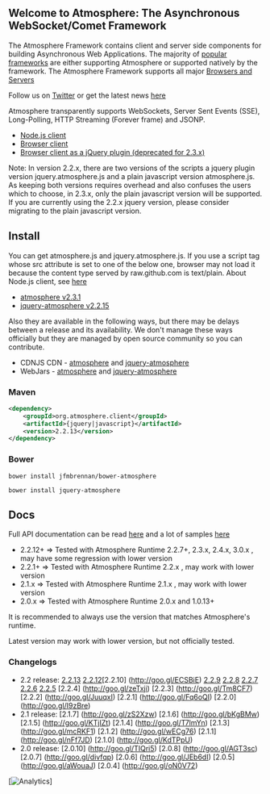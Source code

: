 ## Welcome to Atmosphere: The Asynchronous WebSocket/Comet Framework
The Atmosphere Framework contains client and server side components for building Asynchronous Web Applications. The majority of [popular frameworks](https://github.com/Atmosphere/atmosphere/wiki/Atmosphere-PlugIns-and-Extensions) are either supporting Atmosphere or supported natively by the framework. The Atmosphere Framework supports all major [Browsers and Servers](https://github.com/Atmosphere/atmosphere/wiki/Supported-WebServers-and-Browsers)

Follow us on [Twitter](http://www.twitter.com/atmo_framework) or get the latest news [here](http://async-io.org)

Atmosphere transparently supports WebSockets, Server Sent Events (SSE), Long-Polling, HTTP Streaming (Forever frame) and JSONP.

* [Node.js client](https://github.com/Atmosphere/atmosphere.js-node)
* [Browser client](https://raw.github.com/Atmosphere/atmosphere-javascript/master/modules/javascript/src/main/webapp/javascript/atmosphere.js)
* [Browser client as a jQuery plugin (deprecated for 2.3.x)](https://raw.github.com/Atmosphere/atmosphere-javascript/javascript-2.2.x/modules/jquery/src/main/webapp/jquery/jquery.atmosphere.js)

Note: In version 2.2.x, there are two versions of the scripts a jquery plugin version jquery.atmosphere.js and a plain javascript version atmosphere.js. As keeping both versions requires overhead and also confuses the users which to choose, in 2.3.x, only the plain javascript version will be supported. If you are currently using the 2.2.x jquery version, please consider migrating to the plain javascript version.

## Install
You can get atmosphere.js and jquery.atmosphere.js. If you use a script tag whose src attribute is set to one of the below one, browser may not load it because the content type served by raw.github.com is text/plain. About Node.js client, see [here](https://github.com/flowersinthesand/atmosphere.js-node)

* [atmosphere v2.3.1](https://raw.githubusercontent.com/jfmbrennan/atmosphere-javascript/javascript-project-2.3.1/modules/javascript/src/main/webapp/javascript/atmosphere.js)
* [jquery-atmosphere v2.2.15](https://raw.githubusercontent.com/jfmbrennan/atmosphere-javascript/javascript-project-2.2.15/modules/jquery/src/main/webapp/jquery/jquery.atmosphere.js)

Also they are available in the following ways, but there may be delays between a release and its availability. We don't manage these ways officially but they are managed by open source community so you can contribute.
* CDNJS CDN - [atmosphere](http://cdnjs.com/libraries/atmosphere/) and [jquery-atmosphere](http://cdnjs.com/libraries/jquery.atmosphere/)
* WebJars - [atmosphere](http://search.maven.org/#search%7Cga%7C1%7Cg%3A%22org.webjars%22%20AND%20a%3A%22atmosphere-javascript%22) and [jquery-atmosphere](http://search.maven.org/#search%7Cgav%7C1%7Cg%3A%22org.webjars%22%20AND%20a%3A%22jquery-atmosphere%22)

### Maven

```xml
<dependency>
    <groupId>org.atmosphere.client</groupId>
    <artifactId>{jquery|javascript}</artifactId>
    <version>2.2.13</version>
</dependency>
```

### Bower

```shell
bower install jfmbrennan/bower-atmosphere
```
```shell
bower install jquery-atmosphere
```

## Docs

Full API documentation can be read [here](https://github.com/Atmosphere/atmosphere/wiki/jQuery.atmosphere.js-atmosphere.js-API) and a lot of samples [here](https://github.com/Atmosphere/atmosphere-samples)

* 2.2.12+ => Tested with Atmosphere Runtime 2.2.7+, 2.3.x, 2.4.x, 3.0.x , may have some regression with lower version
* 2.2.1+ => Tested with Atmosphere Runtime 2.2.x , may work with lower version
* 2.1.x  => Tested with Atmosphere Runtime 2.1.x , may work with lower version
* 2.0.x  => Tested with Atmosphere Runtime 2.0.x and 1.0.13+

It is recommended to always use the version that matches Atmosphere's runtime.

Latest version may work with lower version, but not officially tested.

### Changelogs

* 2.2 release: [2.2.13](https://goo.gl/T7PFlS) [2.2.12](https://goo.gl/Ishqc8)[2.2.10] (http://goo.gl/ECSBiE) [2.2.9](http://goo.gl/GzQJG7) [2.2.8](http://goo.gl/NZPlEq) [2.2.7](http://goo.gl/k4aAWS) [2.2.6](http://goo.gl/cVdMDo) [2.2.5](http://goo.gl/fep4MN) [2.2.4] (http://goo.gl/zeTxji) [2.2.3] (http://goo.gl/Tm8CF7) [2.2.2] (http://goo.gl/JuuqxI) [2.2.1] (http://goo.gl/Fq6oQI) [2.2.0] (http://goo.gl/I9zBre)
* 2.1 release: [2.1.7] (http://goo.gl/zS2Xzw) [2.1.6] (http://goo.gl/bKgBMw) [2.1.5] (http://goo.gl/KTjIZt) [2.1.4] (http://goo.gl/T7lmYn) [2.1.3] (http://goo.gl/mcRKF1) [2.1.2] (http://goo.gl/wECg76) [2.1.1] (http://goo.gl/nFf7JD) [2.1.0] (http://goo.gl/KdTPpU)
* 2.0 release: [2.0.10] (http://goo.gl/TIQri5) [2.0.8] (http://goo.gl/AGT3sc) [2.0.7] (http://goo.gl/divfqp) [2.0.6] (http://goo.gl/JEb6dI) [2.0.5] (http://goo.gl/aWouaJ) [2.0.4] (http://goo.gl/oN0V72) 

[![Analytics](https://ga-beacon.appspot.com/UA-31990725-2/Atmosphere/atmosphere-javascript)]
